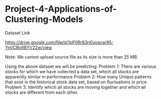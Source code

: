 # Project-4-Applications-of-Clustering-Models


Dataset Link

https://drive.google.com/file/d/1pP0Rr83ri0voscgr95-YnVCBv6BYV22w/view 

Note: We cannot upload source file as its size is more than 25 MB.

Using the above dataset we will be predicting:
Problem 1: There are various stocks for which we have collected a data set, which all stocks are apparently similar in performance
Problem 2: How many Unique patterns that exist in the historical stock data set, based on fluctuations in price.
Problem 3: Identify which all stocks are moving together and which all stocks are different from each other.
